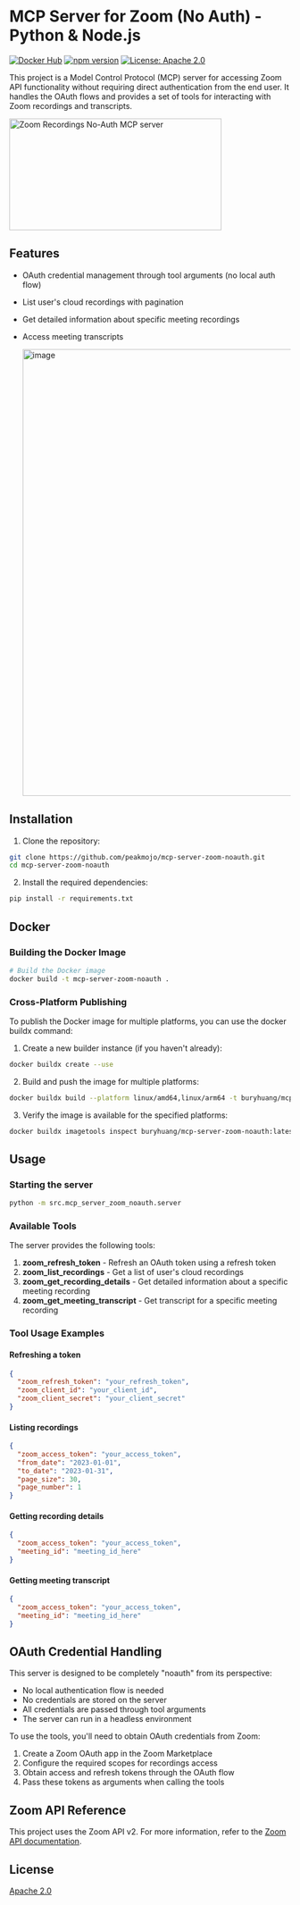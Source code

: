 # MCP Server for Zoom (No Auth) - Python & Node.js

[![Docker Hub](https://img.shields.io/docker/pulls/buryhuang/mcp-server-zoom-noauth?label=Docker%20Hub)](https://hub.docker.com/r/buryhuang/mcp-server-zoom-noauth)  [![npm version](https://img.shields.io/npm/v/@peakmojo/mcp-server-zoom-noauth.svg)](https://www.npmjs.com/package/@peakmojo/mcp-server-zoom-noauth) [![License: Apache 2.0](https://img.shields.io/badge/license-Apache%202.0-blue.svg?style=flat)](https://opensource.org/licenses/MIT)

This project is a Model Control Protocol (MCP) server for accessing Zoom API functionality without requiring direct authentication from the end user. It handles the OAuth flows and provides a set of tools for interacting with Zoom recordings and transcripts.

<a href="https://glama.ai/mcp/servers/@peakmojo/mcp-server-zoom-noauth">
  <img width="380" height="200" src="https://glama.ai/mcp/servers/@peakmojo/mcp-server-zoom-noauth/badge" alt="Zoom Recordings No-Auth MCP server" />
</a>

## Features

- OAuth credential management through tool arguments (no local auth flow)
- List user's cloud recordings with pagination
- Get detailed information about specific meeting recordings
- Access meeting transcripts

  <img width="800" alt="image" src="https://github.com/user-attachments/assets/2e2ae569-fa10-427a-8dc0-24e7a811bfb1" />


## Installation

1. Clone the repository:
```bash
git clone https://github.com/peakmojo/mcp-server-zoom-noauth.git
cd mcp-server-zoom-noauth
```

2. Install the required dependencies:
```bash
pip install -r requirements.txt
```

## Docker

### Building the Docker Image

```bash
# Build the Docker image
docker build -t mcp-server-zoom-noauth .
```

### Cross-Platform Publishing

To publish the Docker image for multiple platforms, you can use the docker buildx command:

1. Create a new builder instance (if you haven't already):
```bash
docker buildx create --use
```

2. Build and push the image for multiple platforms:
```bash
docker buildx build --platform linux/amd64,linux/arm64 -t buryhuang/mcp-server-zoom-noauth:latest --push .
```

3. Verify the image is available for the specified platforms:
```bash
docker buildx imagetools inspect buryhuang/mcp-server-zoom-noauth:latest
```

## Usage

### Starting the server

```bash
python -m src.mcp_server_zoom_noauth.server
```

### Available Tools

The server provides the following tools:

1. **zoom_refresh_token** - Refresh an OAuth token using a refresh token
2. **zoom_list_recordings** - Get a list of user's cloud recordings
3. **zoom_get_recording_details** - Get detailed information about a specific meeting recording
4. **zoom_get_meeting_transcript** - Get transcript for a specific meeting recording

### Tool Usage Examples

#### Refreshing a token

```json
{
  "zoom_refresh_token": "your_refresh_token",
  "zoom_client_id": "your_client_id",
  "zoom_client_secret": "your_client_secret"
}
```

#### Listing recordings

```json
{
  "zoom_access_token": "your_access_token",
  "from_date": "2023-01-01",
  "to_date": "2023-01-31",
  "page_size": 30,
  "page_number": 1
}
```

#### Getting recording details

```json
{
  "zoom_access_token": "your_access_token",
  "meeting_id": "meeting_id_here"
}
```

#### Getting meeting transcript

```json
{
  "zoom_access_token": "your_access_token",
  "meeting_id": "meeting_id_here"
}
```

## OAuth Credential Handling

This server is designed to be completely "noauth" from its perspective:
- No local authentication flow is needed
- No credentials are stored on the server
- All credentials are passed through tool arguments
- The server can run in a headless environment

To use the tools, you'll need to obtain OAuth credentials from Zoom:
1. Create a Zoom OAuth app in the Zoom Marketplace
2. Configure the required scopes for recordings access
3. Obtain access and refresh tokens through the OAuth flow
4. Pass these tokens as arguments when calling the tools

## Zoom API Reference

This project uses the Zoom API v2. For more information, refer to the [Zoom API documentation](https://developers.zoom.us/docs/api/).

## License

[Apache 2.0](LICENSE) 